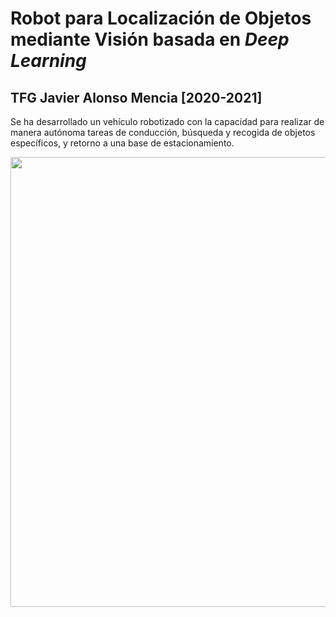 # Robot para Localización de Objetos mediante Visión basada en _Deep Learning_
## TFG Javier Alonso Mencia [2020-2021]

Se ha desarrollado un vehículo robotizado con la capacidad para realizar de manera autónoma tareas de conducción, búsqueda y recogida de objetos específicos, y retorno a una base de estacionamiento. 

<img src="https://github.com/javilonso/TFG-2021-CocheRobot/blob/main/img/main.png" width="1050" height="720" />
